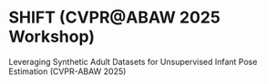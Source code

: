 # SHIFT (CVPR@ABAW 2025 Workshop)
Leveraging Synthetic Adult Datasets for Unsupervised Infant Pose Estimation (CVPR-ABAW 2025)